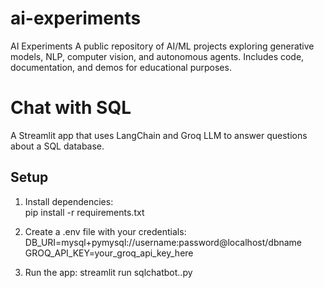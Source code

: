 # ai-experiments
AI Experiments   A public repository of AI/ML projects exploring generative models, NLP, computer vision, and autonomous agents. Includes code, documentation, and demos for educational purposes. 

# Chat with SQL

A Streamlit app that uses LangChain and Groq LLM to answer questions about a SQL database.

## Setup
1. Install dependencies:  
   pip install -r requirements.txt

2. Create a .env file with your credentials:
    DB_URI=mysql+pymysql://username:password@localhost/dbname
    GROQ_API_KEY=your_groq_api_key_here

3. Run the app:
    streamlit run sqlchatbot..py
